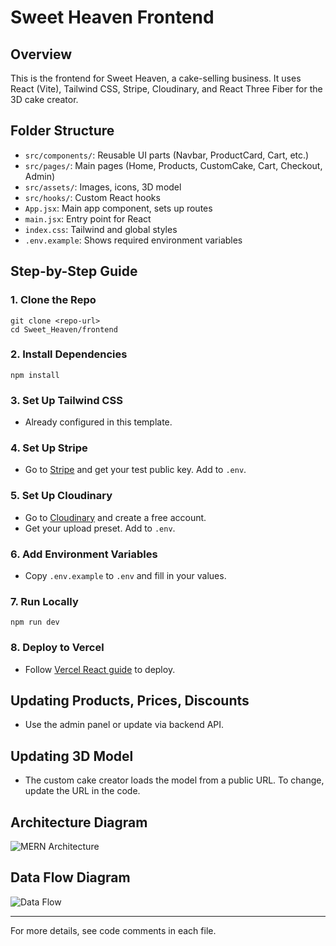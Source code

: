 # Sweet Heaven Frontend

## Overview

This is the frontend for Sweet Heaven, a cake-selling business. It uses React (Vite), Tailwind CSS, Stripe, Cloudinary, and React Three Fiber for the 3D cake creator.

## Folder Structure

- `src/components/`: Reusable UI parts (Navbar, ProductCard, Cart, etc.)
- `src/pages/`: Main pages (Home, Products, CustomCake, Cart, Checkout, Admin)
- `src/assets/`: Images, icons, 3D model
- `src/hooks/`: Custom React hooks
- `App.jsx`: Main app component, sets up routes
- `main.jsx`: Entry point for React
- `index.css`: Tailwind and global styles
- `.env.example`: Shows required environment variables

## Step-by-Step Guide

### 1. Clone the Repo

```
git clone <repo-url>
cd Sweet_Heaven/frontend
```

### 2. Install Dependencies

```
npm install
```

### 3. Set Up Tailwind CSS

- Already configured in this template.

### 4. Set Up Stripe

- Go to [Stripe](https://dashboard.stripe.com/register) and get your test public key. Add to `.env`.

### 5. Set Up Cloudinary

- Go to [Cloudinary](https://cloudinary.com/) and create a free account.
- Get your upload preset. Add to `.env`.

### 6. Add Environment Variables

- Copy `.env.example` to `.env` and fill in your values.

### 7. Run Locally

```
npm run dev
```

### 8. Deploy to Vercel

- Follow [Vercel React guide](https://vercel.com/docs/concepts/frameworks/react) to deploy.

## Updating Products, Prices, Discounts

- Use the admin panel or update via backend API.

## Updating 3D Model

- The custom cake creator loads the model from a public URL. To change, update the URL in the code.

## Architecture Diagram

![MERN Architecture](../docs/mern-architecture.png)

## Data Flow Diagram

![Data Flow](../docs/data-flow.png)

---

For more details, see code comments in each file.
